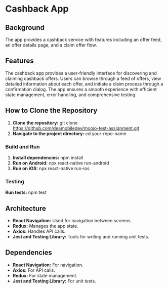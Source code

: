 # Cashback App
## Background
The app provides a cashback service with features including an offer feed, an offer details page, and a claim offer flow.
## Features
The cashback app provides a user-friendly interface for discovering and claiming cashback offers. Users can browse through a feed of offers, view detailed information about each offer, and initiate a claim process through a confirmation dialog. The app ensures a smooth experience with efficient state management, error handling, and comprehensive testing.
## How to Clone the Repository
1. **Clone the repository:**
   git clone https://github.com/deamobiledev/moojo-test-assignment.git
2. **Navigate to the project directory:**
   cd your-repo-name
### Build and Run
1. **Install dependencies:**
   npm install
2. **Run on Android:**
   npx react-native run-android
3. **Run on iOS:**
   npx react-native run-ios
### Testing
**Run tests:**
   npm test
## Architecture
- **React Navigation:** Used for navigation between screens.
- **Redux:** Manages the app state.
- **Axios:** Handles API calls.
- **Jest and Testing Library:** Tools for writing and running unit tests.
## Dependencies
- **React Navigation:** For navigation.
- **Axios:** For API calls.
- **Redux:** For state management.
- **Jest and Testing Library:** For unit tests.